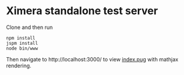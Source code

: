 # Ximera standalone test server

Clone and then run
```
npm install
jspm install
node bin/www
```
Then navigate to http://localhost:3000/ to view [index.pug](views/index.pug) with mathjax rendering.
